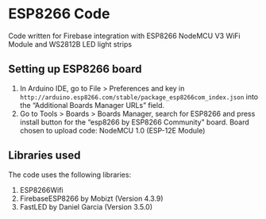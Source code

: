 # ESP8266 Code

Code written for Firebase integration with ESP8266 NodeMCU V3 WiFi Module and WS2812B LED light strips

## Setting up ESP8266 board
1. In Arduino IDE, go to File > Preferences and key in `http://arduino.esp8266.com/stable/package_esp8266com_index.json` into the “Additional Boards Manager URLs” field.
2. Go to Tools > Boards > Boards Manager, search for ESP8266 and press install button for the “esp8266 by ESP8266 Community" board.
Board chosen to upload code: NodeMCU 1.0 (ESP-12E Module)

## Libraries used
The code uses the following libraries:
1. ESP8266Wifi
2. FirebaseESP8266 by Mobizt (Version 4.3.9) 
3. FastLED by Daniel Garcia (Version 3.5.0)
